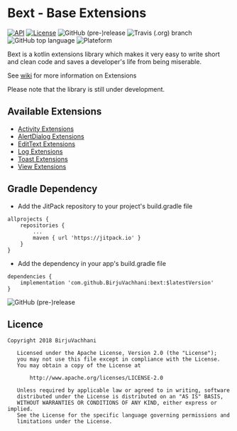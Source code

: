# Bext - Base Extensions

[![API](https://img.shields.io/badge/API-16%2B-F44336.svg?style=for-the-badge)](https://android-arsenal.com/api?level=16)
[![License](https://img.shields.io/badge/License-Apache%202.0-2196F3.svg?style=for-the-badge)](https://opensource.org/licenses/Apache-2.0)
![GitHub (pre-)release](https://img.shields.io/github/release-pre/birjuvachhani/bext.svg?style=for-the-badge&colorB=607D8B)
![Travis (.org) branch](https://img.shields.io/travis/BirjuVachhani/bext/master.svg?style=for-the-badge)
![GitHub top language](https://img.shields.io/github/languages/top/BirjuVachhani/bext.svg?style=for-the-badge&colorB=f18e33)
![Plateform](https://img.shields.io/badge/Plateform-Android-93c157.svg?style=for-the-badge)

Bext is a kotlin extensions library which makes it very easy to write short and clean code and saves a developer's life from being miserable. 

See [wiki](https://github.com/BirjuVachhani/bext/wiki) for more information on Extensions

Please note that the library is still under development.

## Available Extensions 

* [Activity Extensions](https://github.com/BirjuVachhani/bext/wiki/Activity-Extensions)
* [AlertDialog Extensions](https://github.com/BirjuVachhani/bext/wiki/AlertDialog-Extensions)
* [EditText Extensions](https://github.com/BirjuVachhani/bext/wiki/EditText-Extensions)
* [Log Extensions](https://github.com/BirjuVachhani/bext/wiki/Log-Extensions)
* [Toast Extensions](https://github.com/BirjuVachhani/bext/wiki/Toast-Extensions)
* [View Extensions](https://github.com/BirjuVachhani/bext/wiki/View-Extensions)


## Gradle Dependency

* Add the JitPack repository to your project's build.gradle file

```
allprojects {
    repositories {
        ...
        maven { url 'https://jitpack.io' }
    }
}
```

* Add the dependency in your app's build.gradle file

```
dependencies {
    implementation 'com.github.BirjuVachhani:bext:$latestVersion'
}
```

![GitHub (pre-)release](https://img.shields.io/github/release-pre/birjuvachhani/bext.svg?style=for-the-badge&colorB=607D8B)

## Licence

```
Copyright 2018 BirjuVachhani

   Licensed under the Apache License, Version 2.0 (the "License");
   you may not use this file except in compliance with the License.
   You may obtain a copy of the License at

       http://www.apache.org/licenses/LICENSE-2.0

   Unless required by applicable law or agreed to in writing, software
   distributed under the License is distributed on an "AS IS" BASIS,
   WITHOUT WARRANTIES OR CONDITIONS OF ANY KIND, either express or implied.
   See the License for the specific language governing permissions and
   limitations under the License.
```
